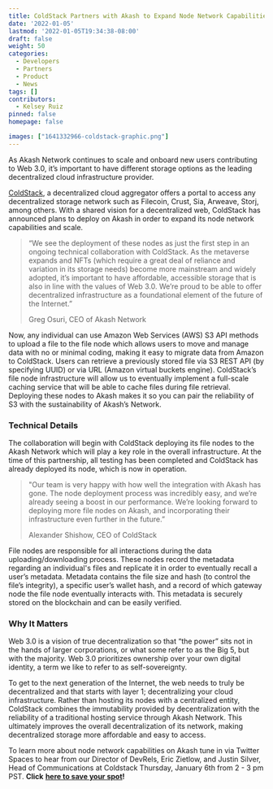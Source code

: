 ```yaml
---
title: ColdStack Partners with Akash to Expand Node Network Capabilities
date: '2022-01-05'
lastmod: '2022-01-05T19:34:38-08:00'
draft: false
weight: 50
categories:
  - Developers
  - Partners
  - Product
  - News
tags: []
contributors:
  - Kelsey Ruiz
pinned: false
homepage: false

images: ["1641332966-coldstack-graphic.png"]
---
```

As Akash Network continues to scale and onboard new users contributing to Web 3.0, it’s important to have different storage options as the leading decentralized cloud infrastructure provider. 

[ColdStack](https://coldstack.io/), a decentralized cloud aggregator offers a portal to access any decentralized storage network such as Filecoin, Crust, Sia, Arweave, Storj, among others. With a shared vision for a decentralized web, ColdStack has announced plans to deploy on Akash in order to expand its node network capabilities and scale.

> “We see the deployment of these nodes as just the first step in an ongoing technical collaboration with ColdStack. As the metaverse expands and NFTs (which require a great deal of reliance and variation in its storage needs) become more mainstream and widely adopted, it’s important to have affordable, accessible storage that is also in line with the values of Web 3.0. We’re proud to be able to offer decentralized infrastructure as a foundational element of the future of the Internet.” 
> 
> Greg Osuri, CEO of Akash Network

Now, any individual can use Amazon Web Services (AWS) S3 API methods to upload a file to the file node which allows users to move and manage data with no or minimal coding, making it easy to migrate data from Amazon to ColdStack. Users can retrieve a previously stored file via S3 REST API (by specifying UUID) or via URL (Amazon virtual buckets engine). ColdStack’s file node infrastructure will allow us to eventually implement a full-scale caching service that will be able to cache files during file retrieval. Deploying these nodes to Akash makes it so you can pair the reliability of S3 with the sustainability of Akash’s Network.

### Technical Details

The collaboration will begin with ColdStack deploying its file nodes to the Akash Network which will play a key role in the overall infrastructure. At the time of this partnership, all testing has been completed and ColdStack has already deployed its node, which is now in operation. 

> "Our team is very happy with how well the integration with Akash has gone. The node deployment process was incredibly easy, and we’re already seeing a boost in our performance. We’re looking forward to deploying more file nodes on Akash, and incorporating their infrastructure even further in the future.”
> 
> Alexander Shishow, CEO of ColdStack

File nodes are responsible for all interactions during the data uploading/downloading process. These nodes record the metadata regarding an individual's files and replicate it in order to eventually recall a user’s metadata. Metadata contains the file size and hash (to control the file’s integrity), a specific user’s wallet hash, and a record of which gateway node the file node eventually interacts with. This metadata is securely stored on the blockchain and can be easily verified.

### **Why It Matters**

Web 3.0 is a vision of true decentralization so that “the power” sits not in the hands of larger corporations, or what some refer to as the Big 5, but with the majority. Web 3.0 prioritizes ownership over your own digital identity, a term we like to refer to as self-sovereignty. 

To get to the next generation of the Internet, the web needs to truly be decentralized and that starts with layer 1; decentralizing your cloud infrastructure. Rather than hosting its nodes with a centralized entity, ColdStack combines the immutability provided by decentralization with the reliability of a traditional hosting service through Akash Network. This ultimately improves the overall decentralization of its network, making decentralized storage more affordable and easy to access. 

To learn more about node network capabilities on Akash tune in via Twitter Spaces to hear from our Director of DevRels, Eric Zietlow, and Justin Silver, Head of Communications at Coldstack Thursday, January 6th from 2 - 3 pm PST. **Click** [**here to save your spot**](https://twitter.com/i/spaces/1vAxRkmLZAvKl)**!**